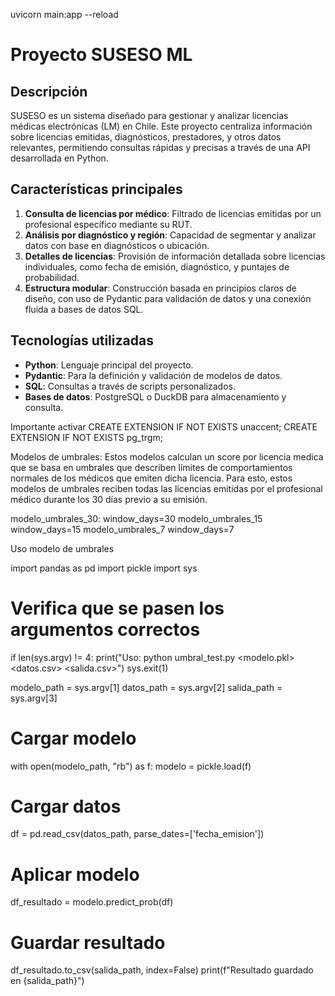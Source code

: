  
uvicorn main:app --reload    
# Proyecto SUSESO ML

## Descripción

SUSESO es un sistema diseñado para gestionar y analizar licencias médicas electrónicas (LM) en Chile. Este proyecto centraliza información sobre licencias emitidas, diagnósticos, prestadores, y otros datos relevantes, permitiendo consultas rápidas y precisas a través de una API desarrollada en Python.

## Características principales

1. **Consulta de licencias por médico**: Filtrado de licencias emitidas por un profesional específico mediante su RUT.
2. **Análisis por diagnóstico y región**: Capacidad de segmentar y analizar datos con base en diagnósticos o ubicación.
3. **Detalles de licencias**: Provisión de información detallada sobre licencias individuales, como fecha de emisión, diagnóstico, y puntajes de probabilidad.
4. **Estructura modular**: Construcción basada en principios claros de diseño, con uso de Pydantic para validación de datos y una conexión fluida a bases de datos SQL.

## Tecnologías utilizadas

- **Python**: Lenguaje principal del proyecto.
- **Pydantic**: Para la definición y validación de modelos de datos.
- **SQL**: Consultas a través de scripts personalizados.
- **Bases de datos**: PostgreSQL o DuckDB para almacenamiento y consulta.

Importante activar
CREATE EXTENSION IF NOT EXISTS unaccent;
CREATE EXTENSION IF NOT EXISTS pg_trgm;


Modelos de umbrales: Estos modelos calculan un score por licencia medica que se basa en umbrales que describen límites de comportamientos normales de los médicos que emiten dicha licencia. Para esto, estos modelos de umbrales reciben todas las licencias emitidas por el profesional médico durante los 30 días previo a su emisión.

modelo_umbrales_30: 
window_days=30
modelo_umbrales_15
window_days=15
modelo_umbrales_7
window_days=7

Uso modelo de umbrales

import pandas as pd
import pickle
import sys

# Verifica que se pasen los argumentos correctos
if len(sys.argv) != 4:
print("Uso: python umbral_test.py <modelo.pkl> <datos.csv> <salida.csv>")
sys.exit(1)

modelo_path = sys.argv[1]
datos_path = sys.argv[2]
salida_path = sys.argv[3]

# Cargar modelo
with open(modelo_path, "rb") as f:
modelo = pickle.load(f)

# Cargar datos
df = pd.read_csv(datos_path, parse_dates=['fecha_emision']) 

# Aplicar modelo
df_resultado = modelo.predict_prob(df)

# Guardar resultado
df_resultado.to_csv(salida_path, index=False)
print(f"Resultado guardado en {salida_path}")
